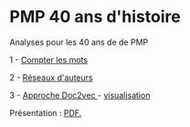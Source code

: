 # PMP 40 ans d'histoire


Analyses pour les 40 ans de de PMP

1 - [Compter les mots](https://benaventc.github.io/PMP/script2023_01.html)

2 - [Réseaux d'auteurs](https://benaventc.github.io/PMP/script2023_05_network.html)

3 - [Approche Doc2vec ](https://benaventc.github.io/PMP/script2023_02_w2c.html) - [visualisation](https://benaventc.github.io/PMP/p1.html)

Présentation : <a href="https://benaventc.github.io/PMP/40ansdePMP.pdf" target="_blank">PDF.</a>
